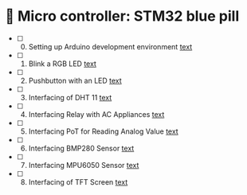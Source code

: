 # 🧪 Micro controller: STM32 blue pill

- [ ] 0. Setting up Arduino development environment [text](<00 stm32.md>)
- [ ] 1. Blink a RGB LED [text](<01 project.md>)
- [ ] 2. Pushbutton with an LED [text](<02 project.md>)
- [ ] 3. Interfacing of DHT 11 [text](<03 project.md>)
- [ ] 4. Interfacing Relay with AC Appliances [text](<04 project.md>)
- [ ] 5. Interfacing PoT for Reading Analog Value [text](<05 project.md>)
- [ ] 6. Interfacing BMP280 Sensor [text](<06 project.md>)
- [ ] 7. Interfacing MPU6050 Sensor [text](<07 project.md>)
- [ ] 8. Interfacing of TFT Screen [text](<08 project.md>)
